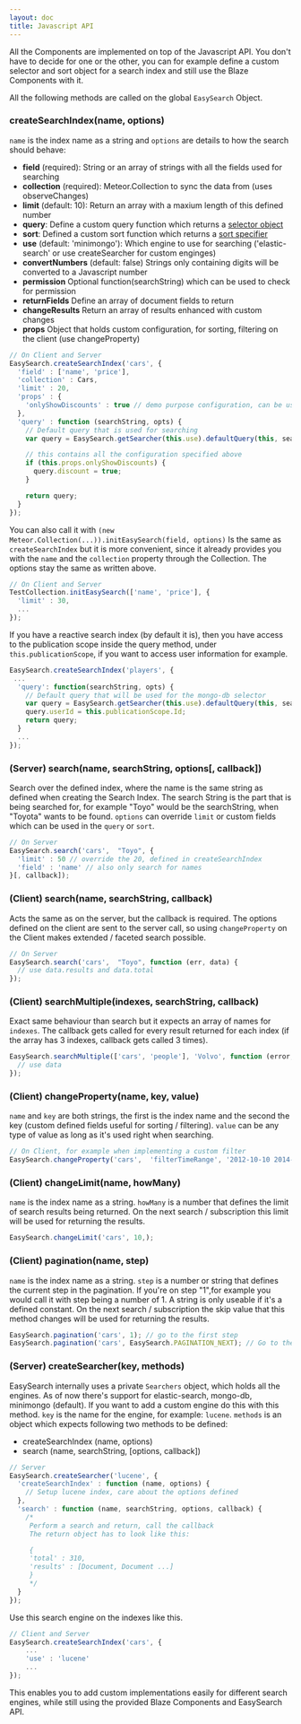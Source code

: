 ```yaml
---
layout: doc
title: Javascript API
---
```



All the Components are implemented on top of the Javascript API. You don't have to decide for 
one or the other, you can for example define a custom selector and sort object for a search index and still use
the Blaze Components with it.

All the following methods are called on the global ``EasySearch`` Object.

### createSearchIndex(name, options)

``name`` is the index name as a string and ``options`` are details to how the search should behave:

* **field** (required): String or an array of strings with all the fields used for searching
* **collection** (required): Meteor.Collection to sync the data from (uses observeChanges)
* **limit** (default: 10): Return an array with a maxium length of this defined number
* **query**: Define a custom query function which returns a [selector object](http://docs.meteor.com/#selectors)
* **sort**: Defined a custom sort function which returns a [sort specifier](http://docs.meteor.com/#sortspecifiers)
* **use** (default: 'minimongo'): Which engine to use for searching ('elastic-search' or use createSearcher for custom enginges)
* **convertNumbers** (default: false) Strings only containing digits will be converted to a Javascript number
* **permission** Optional function(searchString) which can be used to check for permission
* **returnFields** Define an array of document fields to return
* **changeResults** Return an array of results enhanced with custom changes
* **props** Object that holds custom configuration, for sorting, filtering on the client (use changeProperty)

```javascript
// On Client and Server
EasySearch.createSearchIndex('cars', {
  'field' : ['name', 'price'],
  'collection' : Cars,
  'limit' : 20,
  'props' : {
    'onlyShowDiscounts' : true // demo purpose configuration, can be used in query  
  },
  'query' : function (searchString, opts) {
    // Default query that is used for searching
    var query = EasySearch.getSearcher(this.use).defaultQuery(this, searchString);

    // this contains all the configuration specified above
    if (this.props.onlyShowDiscounts) {
      query.discount = true;
    }

    return query;
  }
});
```

You can also call it with ``(new Meteor.Collection(...)).initEasySearch(field, options)`` Is the same as ``createSearchIndex`` but it is more convenient,
since it already provides you with the ``name`` and the ``collection`` property through the Collection. The options stay the same as written above.

```javascript
// On Client and Server
TestCollection.initEasySearch(['name', 'price'], {
  'limit' : 30,
  ...
});
```

If you have a reactive search index (by default it is), then you have access to the publication scope inside the query method, under ```this.publicationScope```,
if you want to access user information for example.

```javascript
EasySearch.createSearchIndex('players', {
 ...
  'query': function(searchString, opts) {
    // Default query that will be used for the mongo-db selector
    var query = EasySearch.getSearcher(this.use).defaultQuery(this, searchString);
    query.userId = this.publicationScope.Id;
    return query;
  }
  ...
});
```

### (Server) search(name, searchString, options[, callback])

Search over the defined index, where the name is the same string as defined when creating the Search Index. The
search String is the part that is being searched for, for example "Toyo" would be the searchString, 
when "Toyota" wants to be found. ``options`` can override ``limit`` or custom fields which can be used in the ``query`` or
``sort``.

```javascript
// On Server
EasySearch.search('cars',  "Toyo", {
  'limit' : 50 // override the 20, defined in createSearchIndex
  'field' : 'name' // also only search for names
}[, callback]);
```

### (Client) search(name, searchString, callback)

Acts the same as on the server, but the callback is required. The options defined on the client are sent to the server call,
so using ``changeProperty`` on the Client makes extended / faceted search possible.

```javascript
// On Server
EasySearch.search('cars',  "Toyo", function (err, data) {
  // use data.results and data.total
});
```

### (Client) searchMultiple(indexes, searchString, callback)

Exact same behaviour than search but it expects an array of names for ``indexes``. The callback
gets called for every result returned for each index (if the array has 3 indexes, callback gets called 3 times).

```javascript
EasySearch.searchMultiple(['cars', 'people'], 'Volvo', function (error, data) {
  // use data
});
```

### (Client) changeProperty(name, key, value)

``name`` and ``key`` are both strings, the first is the index name and the second the key (custom defined fields useful for sorting / filtering).
``value`` can be any type of value as long as it's used right when searching.

```javascript
// On Client, for example when implementing a custom filter
EasySearch.changeProperty('cars',  'filterTimeRange', '2012-10-10 2014-10-01');
```

### (Client) changeLimit(name, howMany)

``name`` is the index name as a string. ``howMany`` is a number that defines the limit of search results being returned. On the next search / subscription
this limit will be used for returning the results.


```javascript
EasySearch.changeLimit('cars', 10,);
```

### (Client) pagination(name, step)

``name`` is the index name as a string. ``step`` is a number or string that defines the current step in the pagination. If you're on step "1",for 
example you would call it with step being a number of 1. A string is only useable if it's a defined constant.
On the next search / subscription the skip value that this method changes will be used for returning the results.


```javascript
EasySearch.pagination('cars', 1); // go to the first step
EasySearch.pagination('cars', EasySearch.PAGINATION_NEXT); // Go to the second step
```

### (Server) createSearcher(key, methods)

EasySearch internally uses a private ``Searchers`` object, which holds all the engines. As of now there's support for elastic-search, mongo-db,
minimongo (default). If you want to add a custom engine do this with this method. ``key`` is the name for the engine, for example:
``lucene``. ``methods`` is an object which expects following two methods to be defined:

* createSearchIndex (name, options) 
* search (name, searchString, [options, callback])

```javascript
// Server
EasySearch.createSearcher('lucene', {
  'createSearchIndex' : function (name, options) {
    // Setup lucene index, care about the options defined
  },
  'search' : function (name, searchString, options, callback) {
    /* 
     Perform a search and return, call the callback
     The return object has to look like this:

     {
     'total' : 310,
     'results' : [Document, Document ...]
     }
     */
  }
});
```

Use this search engine on the indexes like this.

```javascript
// Client and Server
EasySearch.createSearchIndex('cars', {
    ...
    'use' : 'lucene'
    ...
});
```

This enables you to add custom implementations easily for different search engines, while still using the provided Blaze Components
and EasySearch API.
